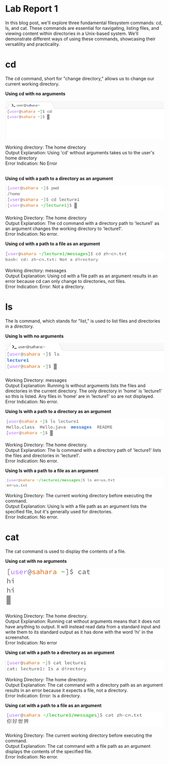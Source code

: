 # Lab Report 1

In this blog post, we'll explore three fundamental filesystem commands: cd, ls, and cat. These commands are essential for navigating, listing files, and viewing content within directories in a Unix-based system. We'll demonstrate different ways of using these commands, showcasing their versatility and practicality.

# cd
The cd command, short for "change directory," allows us to change our current working directory.

__Using cd with no arguments__

![here](image.png)

Working directory: The home directory
<br>
Output Explanation: Using 'cd' without arguments takes us to the user's home directory
<br>
Error Indication: No Error
<br>
<br>

__Using cd with a path to a directory as an argument__

![Alt text](image-1.png)

Working Directory: The home directory
<br>
Output Explanation: The cd command with a directory path to 'lecture1' as an argument changes the working directory to 'lecture1'.
<br>
Error Indication: No error.


__Using cd with a path to a file as an argument__

![Alt text](image-9.png)

Working directory: messages
<br>
Output Explanation: Using cd with a file path as an argument results in an error because cd can only change to directories, not files.
<br>
Error Indication: Error: Not a directory.



# ls
The ls command, which stands for "list," is used to list files and directories in a directory.

__Using ls with no arguments__

![Alt text](image-3.png)

Working Directory: messages
<br>
Output Explanation: Running ls without arguments lists the files and directories in the current directory. The only directory in 'home' is 'lecture1' so this is listed. Any files in 'home' are in 'lecture1' so are not displayed.
<br>
Error Indication: No error.

__Using ls with a path to a directory as an argument__

![Alt text](image-4.png)

Working Directory: The home directory.
<br>
Output Explanation: The ls command with a directory path of 'lecture1' lists the files and directories in 'lecture1'.
<br>
Error Indication: No error.

__Using ls with a path to a file as an argument__

![Alt text](image-10.png)

Working Directory: The current working directory before executing the command.
<br>
Output Explanation: Using ls with a file path as an argument lists the specified file, but it's generally used for directories.
<br>
Error Indication: No error.

# cat
The cat command is used to display the contents of a file.

__Using cat with no arguments__

![Alt text](image-11.png)

Working Directory: The home directory.
<br>
Output Explanation: Running cat without arguments means that it does not have anything to output. It will instead read data from a standard input and write them to its standard output as it has done with the word 'hi' in the screenshot.
<br>
Error Indication: No error

__Using cat with a path to a directory as an argument__

![Alt text](image-7.png)

Working Directory: The home directory.
<br>
Output Explanation: The cat command with a directory path as an argument results in an error because it expects a file, not a directory.
<br>
Error Indication: Error: Is a directory.

__Using cat with a path to a file as an argument__

![Alt text](image-8.png)

Working Directory: The current working directory before executing the command.
<br>
Output Explanation: The cat command with a file path as an argument displays the contents of the specified file.
<br>
Error Indication: No error.
